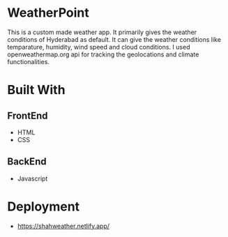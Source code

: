 # WeatherPoint
This is a custom made weather app. It primarily gives the weather conditions of Hyderabad as default. It can give the weather conditions like temparature, humidity, wind speed and cloud conditions. I used openweathermap.org api for tracking the geolocations and climate functionalities. 
# Built With 
## FrontEnd
* HTML
* CSS
## BackEnd
* Javascript
# Deployment 
* https://shahweather.netlify.app/

